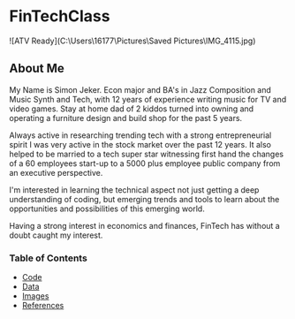 # FinTechClass

![ATV Ready](C:\Users\16177\Pictures\Saved Pictures\IMG_4115.jpg)

## About Me
My Name is Simon Jeker. Econ major and BA's in Jazz Composition and Music Synth and Tech, with 12 years of experience writing music for TV and video games. Stay at home dad of 2 kiddos turned into owning and operating a furniture design and build shop for the past 5 years.

Always active in researching trending tech with a strong entrepreneurial spirit I was very active in the stock market over the past 12 years. It also helped to be married to a tech super star witnessing first hand the changes of a 60 employees start-up to a 5000 plus employee public company from an executive perspective.

I'm interested in learning the technical aspect not just getting a deep understanding of coding, but emerging trends and tools to learn about the opportunities and possibilities of this emerging world.

Having a strong interest in economics and finances, FinTech has without a doubt caught my interest.

### Table of Contents
* [Code](C:\Users\16177\Desktop\FintechHW\Git\FinTechClass\code)
* [Data](C:\Users\16177\Desktop\FintechHW\Git\FinTechClass\data)
* [Images](C:\Users\16177\Desktop\FintechHW\Git\FinTechClass\images)
* [References](C:\Users\16177\Desktop\FintechHW\Git\FinTechClass\references)
